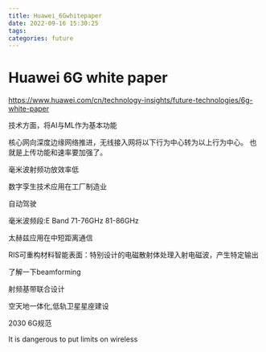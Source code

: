 ```yaml
---
title: Huawei_6Gwhitepaper
date: 2022-09-16 15:30:25
tags:
categories: future
---
```

# Huawei 6G white paper

https://www.huawei.com/cn/technology-insights/future-technologies/6g-white-paper

技术方面，将AI与ML作为基本功能

核心网向深度边缘网络推进，无线接入网将以下行为中心转为以上行为中心。
也就是上传功能和速率要加强了。

毫米波射频功放效率低

数字孪生技术应用在工厂制造业

自动驾驶

毫米波频段:E Band 71-76GHz 81-86GHz

太赫兹应用在中短距离通信

RIS可重构材料智能表面：特别设计的电磁散射体处理入射电磁波，产生特定输出

了解一下beamforming

射频基带联合设计

空天地一体化,低轨卫星星座建设

2030 6G规范

It is dangerous to put limits on wireless